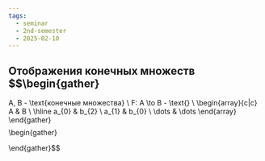 ```yaml
---
tags:
  - seminar
  - 2nd-semester
  - 2025-02-10
---
```

 ## Отображения конечных множеств $$\begin{gather}
A, B - \text{конечные множества} \\ F: A \to B - \text{} \\ \begin{array}{c|c}
A & B \\
\hline a_{0} & b_{2} \\
a_{1} & b_{0} \\
\dots & \dots
\end{array} \end{gather}$$
$$\begin{gather}

\end{gather}$$